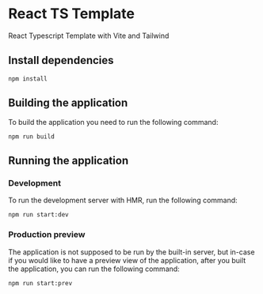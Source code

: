# React TS Template

React Typescript Template with Vite and Tailwind

## Install dependencies

```shell
npm install
```

## Building the application

To build the application you need to run the following command:

```shell
npm run build
```

## Running the application

### Development

To run the development server with HMR, run the following command:

```shell
npm run start:dev
```

### Production preview

The application is not supposed to be run by the built-in server, but in-case if you would like to have a preview view
of the application, after you built the application, you can run the following command:

```shell
npm run start:prev
```
